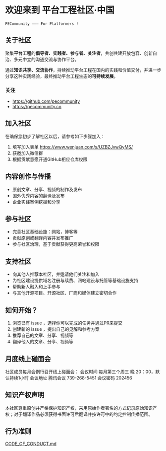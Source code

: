 # 欢迎来到 平台工程社区·中国  

    PECommunity ——— For Platformers !  

## 关于社区
聚集**平台工程**的**倡导者、实践者、参与者、关注者**，共创共建开放包容、创新自治、多元中立的沟通交流与协作平台。

通过**知识共享、交流协作**，持续推动平台工程在国内的实践和价值交付，并进一步分享这种实践经验，最终推动平台工程生态的**可持续发展**。

### 关注
- https://github.com/pecommunity
- https://pecommunity.cn

## 加入社区
在确保您初步了解社区以后，请参考如下步骤加入：
1. 填写加入表单 https://www.wenjuan.com/s/UZBZJvwQyMS/
2. 获邀加入微信群
3. 根据贡献意愿开通GitHub相应仓库权限

## 内容创作与传播
- 原创文章、分享、视频的制作及发布 
- 国外优秀内容的翻译及发布 
- 企业实践案例挖掘和分享  


## 参与社区
- 完善社区基础设施：网站，博客等 
- 贡献原创或翻译内容并发布推广   
- 参与社区治理，基于贡献获得更高荣誉和权限 

## 支持社区 
- 向其他人推荐本社区，并邀请他们关注和加入  
- 为社区建设提供域名注册与续费、网站建设与托管等基础设施支持 
- 帮助新人融入和上手参与
- 与其他开源项目、开源社区、厂商和媒体建立密切合作


## 如何开始？
1. 浏览已有 issue ，选择你可以完成的任务并通过PR来提交 
2. 创建新的 issue ，提出自己的见解和参考方案 
3. 推荐自己的文章、分享、视频等
4. 翻译他人的文章、分享、视频等 

## 月度线上碰面会
社区成员每月会例行召开线上碰面会：
会议时间 每月第三个周三 晚 20：00，默认持续1小时
会议地址 腾讯会议 739-268-5451
会议密码 202456  

## 知识产权声明
本社区尊重原创并严格保护知识产权，采用原始作者署名的方式记录原始知识产权；对于翻译作品必须获得书面许可后翻译并按许可中的约定控制传播范围。 

## 行为准则
[CODE_OF_CONDUCT.md](./CODE_OF_CONDUCT.md)
